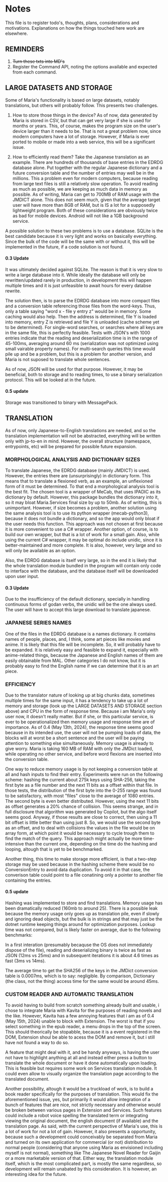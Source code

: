 # Notes
This file is to register todo's, thoughts, plans, considerations and motivations. Explanations on how the things touched here work are elsewhere.

## REMINDERS

1. ~~Turn these txts into MD's~~
2. Register the Command API, noting the options available and expected from each command. 

## LARGE DATASETS AND STORAGE

Some of Maria's functionality is based on large datasets, notably translations, but others will probably follow. This presents two challenges.

1. How to store those things in the device? As of now, data generated by Maria is stored in CSV, but that can get very large if she is used for months or years. This, of course, makes the program size on the user's device larger than it needs to be. That is not a great problem now, since modern computers have a lot of storage. However, if Maria is ever ported to mobile or made into a web service, this will be a significant issue.

2. How to efficiently read them? Take the Japanese translation as an example. There are hundreds of thousands of base entries in the EDRDG database alone. Put together with the regular Japanese dictionary and a future conversion table and the number of entries may well be in the millions. This a problem even for modern computers, because reading from large text files is still a relatively slow operation. To avoid reading as much as possible, we are keeping as much data in memory as possible. As of writing, Maria can get to 700MB of RAM usage with the JMDICT alone. This does not seem much, given that the average target user will have more than 8GB of RAM, but is IS a lot for a supposedly lightweight program. Both of these considerations are obviously twice as bad for mobile devices. Android will not like a 1GB background service.

A possible solution to these two problems is to use a database. SQLite is the best candidate because it is very light and works on basically everything. Since the bulk of the code will be the same with or without it, this will be implemented in the future, if a code solution is not found. 

#### 0.3 Update
It was ultimately decided against SQLite. The reason is that it is very slow to write a large database into it. While ideally the database will only be rewritten/updated rarely in production, in development this will happen multiple times and it is just unfeasible to await hours for every databse rewrite.  

The solution then, is to parse the EDRDG database into more compact files and a conversion table referencing those files from the word-keys. Thus, only a table saying "word x - file y entry z" would be in memory. Some caching would also help. Then the address is determined, file Y is loaded into memory, entry Z is retrieved and file Y is unloaded (cache scheme yet to be determined). For single-word searches, or searches where all keys are in the same file, this is perfectly feasible. Tests with JSON's with 1000 entries indicate that the reading and deserialization time is in the range of 45-100ms, averaging around 60 ms (serialization was not optimized using small vairable property names). For multi-search queries this time would pile up and be a problem, but this is a problem for another version, and Maria is not suposed to translate whole sentences.  
  
As of now, JSON will be used for that purpose. However, it may be beneficial, both to storage and to reading times, to use a binary serialization protocol. This will be looked at in the future.

#### 0.5 update
Storage was transitioned to binary with MessagePack.  
## TRANSLATION

As of now, only Japanese-to-English translations are needed, and so the translation implementation will not be abstracted, everything will be written only with jp-to-en in mind. However, the overall structure (namespace, entrypoints, etc) will be prepared for possible future expansion.

### MORPHOLOGICAL ANALYSIS AND DICTIONARY SIZES

To translate Japanese, the EDRDG database (mainly JMDICT) is used. However, the entries there are (unsurprisingly) in dictionary form. This means that to translate a flexioned verb, as an example, an unflexioned form of it must be determined. To that end a morphological analysis tool is the best fit. The chosen tool is a wrapper of MeCab, that uses IPADIC as its dictionary by default. However, this package bundles the dictionary into it, so it may bloat Maria.Services final size by up to 50mb. As of writing, this is unimportant. However, if size becomes a problem, another solution using the same analysis tool is to use its python wrapper (mecab-python3), because it does not bundle a dictionary, and so the app would only bloat if the user needs this function. This approach was not chosen at first because it is more convenient to use a C# wrapper. Another option, of course, is to build our own wrapper, but that is a lot of work for a small gain. Also, while using the current C# wrapper, it may be optimal do include unidic, since it is better-maintained and more complete. It is also, however, very large and so will only be available as an option. 

Also, the EDRDG database is itself very large, so in the end it is likely that the whole translation module bundled in the program will contain only code to interface with the database, and the database itself will be downloaded upon user input.

#### 0.3 Update
Due to the insufficiency of the default dictionary, specially in handling continuous forms of godan verbs, the unidic will be the one always used. The user will have to accept this large download to translate japanese.

### JAPANESE SERIES NAMES

One of the files in the EDRDG database is a names dictionary. It contains names of people, places, and, I think, some art pieces like movies and anime. It is likely that this file will be incomplete. So, it will probably have to be expanded. It is relatively easy and feasible to expand it, especially with anime-related things, because the Japanese and English names of them are easily obtainable from MAL. Other categories I do not know, but it is probably easy to find the English name if we can determine that it is an art piece.

### EFFICIENCY
Due to the translator nature of looking up at big chunks data, sometimes multiple times for the same input, it has a tendency to take up a lot of memory and storage (look up the LARGE DATASETS AND STORAGE section above) and CPU in the form of response time. Because i am Maria's only user now, it doesn't really matter. But if she, or this particular service, is ever to be operationalized then memory usage and response time are of importance. As of 0.4 (May 13th, 2024), the response time seems good because in its intended use, the user will not be pumping loads of data, the blocks will at worst be a short sentence and the user will be paying attention to something else simultaneously. Memory usage is already to give worry. Maria is taking 160 MB of RAM with only the JMDict loaded, while operating no other service, and before word flexions are inserted into the conversion table.  

One way to reduce memory usage is by not keeping a conversion table at all and hash inputs to find their entry. Experiments were run on the following scheme: hashing the current about 275k keys using SHA-256, taking the first byte as a file number and the next 11 bits as a offset within that file. In those tests, the distribution of the first byte into the 0-255 range was found to be satisfactory, with most "files" close to the average of 1080 entries. The second byte is even better distributed. However, using the next 11 bits as offset generates a 20% chance of collision. This seems strange, and in full disclosure that algorithm was generated by Copilot, but the algo itself seems good. Anyway, if those results are close to correct, then using a 11 bit offset is little better than using just 8. So, we would use the second byte as an offset, and to deal with collisions the values in the file would be on array form, at which point it would be necessary to cycle trough them to find the match of the query. This approach might actually be more time-intensive than the current one, depending on the time do the hashing and looping, altough that is yet to be benchmarked.  

Another thing, this time to make storage more efficient, is that a two-step storage may be used because in the hashing scheme there would be no ConversionEntry to avoid data duplication. To avoid it in that case, the converison table could point to a file conatining only a pointer to another file containing the entries.

#### 0.5 update
Hashing was implemented to store and find translations. Memory usage has been dramatically reduced (160mb to around 25). There is a possible leak because the memory usage only goes up as translation pile, even if slowly and ignoring dead objects, but the bulk is in strings and that may just be the dotnet runtime keeping things around for optimization purposes. Lookup time was not compared, but is likely faster on average, due to the following benchmarks:

In a first interation (presumably becaquse the OS does not immediately dispose of the file), reading and deserializing binary is twice as fast as JSON (12ms vs 25ms) and in subsequent iterations it is about 4.6 times as fast (3ms vs 14ms).  

The average time to get the SHA256 of the keys in the JMDict conversion table is 0.0007ms, which is to say: negligible. By comparison, Dictionary (the class, not the thing) access time for the same would be around 45ms.  

### CUSTOM READER AND AUTOMATIC TRANSLATION
To avoid having to build from scratch something already built and usable, i chose to integrate Maria with Kavita for the purposes of reading novels and the like. However, Kavita has a few annoying features that i am as of 0.4 (May 15th, 2024) unable to block with Extension. The worst is that if you select something in the epub reader, a menu drops in the top of the screen. This should theorically be stopabble, because it is a event registered in the DOM, Extension shoul be able to acess the DOM and remove it, but i still have not found a way to do so.  

A feature that might deal with it, and be handy anyways, is having the user not have to highlight anything at all and instead either press a button to translate the whole document or have it done automatically upon loading. This is feasible but requires some work on Services translation module. It could even allow to visually organize the translation page according to the translated document.  

Another possibility, altough it would be a truckload of work, is to build a book reader specifically for the purposes of translation. This would fix the aforementioned issue, yes, but primarily it would allow integration of a bunch of features that are nice, not strictly necessary and otherwise would be broken between various pages in Extension and Services. Such features could include a robot voice spelling the translated term or integrating viewing the original document, the english document (if available) and the translation page. As said, with the current perspective of Maria's use, this is a lot of work for not a lot of gain. However, it also presents a opportunity, because such a development could conceivably be separated from Maria and turned on its own application for commercial (or not) distribution to normal people (considering that anyone using Maria as envisioned including myself is not normal), something like The Japanese Novel Reader for Gaijin or a more marketable version of that. Either way, the translation module itself, which is the most complicated part, is mostly the same regardless, so development will remain unabated by this consideration. It is however, an interesting idea for the future.